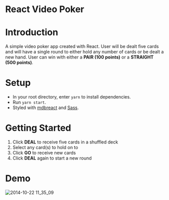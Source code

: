 # React Video Poker

# Introduction
A simple video poker app created with React. User will be dealt five cards and will have a single round to either hold any number of cards or be dealt a new hand. User can win with either a **PAIR (100 points)** or a **STRAIGHT (500 points)**.

# Setup
  * In your root directory, enter ```yarn``` to install dependencies.
  * Run ```yarn start```.
  * Styled with [mdbreact](https://mdbootstrap.com/react/) and [Sass](https://sass-lang.com/).


# Getting Started
1. Click **DEAL** to receive five cards in a shuffled deck
2. Select any card(s) to hold on to
3. Click **GO** to receive new cards
4. Click **DEAL** again to start a new round

# Demo

![2014-10-22 11_35_09](https://thumbs.gfycat.com/PeriodicCostlyAmericancrow-size_restricted.gif)
